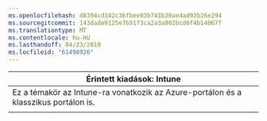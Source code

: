 ```yaml
---
ms.openlocfilehash: d8394cd342c36fbee03b741b20ae4ad92b26e294
ms.sourcegitcommit: 143dade9125e7b5173ca2a3a902bcd6f4b14067f
ms.translationtype: MT
ms.contentlocale: hu-HU
ms.lasthandoff: 04/23/2019
ms.locfileid: "61498926"
---
```

|                              Érintett kiadások: Intune                               |
|-------------------------------------------------------------------------------|
| Ez a témakör az Intune-ra vonatkozik az Azure-portálon és a klasszikus portálon is. |
|                                                                               |

